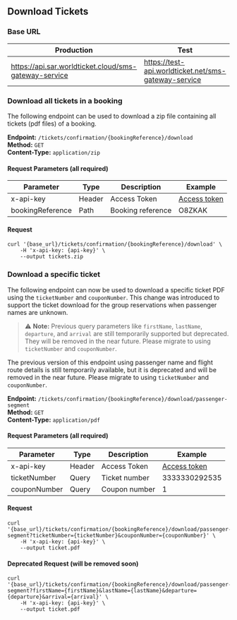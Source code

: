 ## Download Tickets

### Base URL

| Production                                            | Test                                                  |
| ----------------------------------------------------- |-------------------------------------------------------|
| https://api.sar.worldticket.cloud/sms-gateway-service | https://test-api.worldticket.net/sms-gateway-service  |


### Download all tickets in a booking

The following endpoint can be used to download a zip file containing all tickets (pdf files) of a booking.

**Endpoint:** `/tickets/confirmation/{bookingReference}/download`   
**Method:** `GET`  
**Content-Type:** `application/zip`

#### Request Parameters (all required)

| Parameter        | Type   | Description       | Example                                |
|------------------|--------|-------------------|----------------------------------------|
| x-api-key        | Header | Access Token      | [Access token](../OTA_API_SAR#api-key) |
| bookingReference | Path   | Booking reference | O8ZKAK                                 |

#### Request

```
curl '{base_url}/tickets/confirmation/{bookingReference}/download' \
    -H 'x-api-key: {api-key}' \
    --output tickets.zip
```

### Download a specific ticket

The following endpoint can now be used to download a specific ticket PDF using the `ticketNumber` and `couponNumber`. This change was introduced to support the ticket download for the group reservations when passenger names are unknown.

> ⚠️ **Note:** Previous query parameters like `firstName`, `lastName`, `departure`, and `arrival` are still temporarily supported but deprecated. They will be removed in the near future. Please migrate to using `ticketNumber` and `couponNumber`.

The previous version of this endpoint using passenger name and flight route details is still temporarily available, but it is deprecated and will be removed in the near future. Please migrate to using `ticketNumber` and `couponNumber`.

**Endpoint:** `/tickets/confirmation/{bookingReference}/download/passenger-segment`   
**Method:** `GET`  
**Content-Type:** `application/pdf`

#### Request Parameters (all required)

| Parameter     | Type   | Description           | Example                                |
|---------------|--------|-----------------------|----------------------------------------|
| x-api-key     | Header | Access Token          | [Access token](../OTA_API_SAR#api-key) |
| ticketNumber  | Query  | Ticket number         | 3333330292535                           |
| couponNumber  | Query  | Coupon number         | 1                                      |

#### Request

```
curl '{base_url}/tickets/confirmation/{bookingReference}/download/passenger-segment?ticketNumber={ticketNumber}&couponNumber={couponNumber}' \
    -H 'x-api-key: {api-key}' \
    --output ticket.pdf
```

#### Deprecated Request (will be removed soon)

```
curl '{base_url}/tickets/confirmation/{bookingReference}/download/passenger-segment?firstName={firstName}&lastName={lastName}&departure={departure}&arrival={arrival}' \
    -H 'x-api-key: {api-key}' \
    --output ticket.pdf
```
